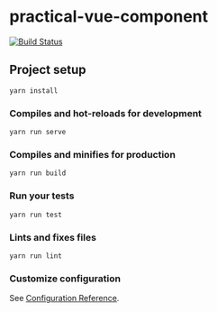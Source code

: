 # practical-vue-component

[![Build Status](https://travis-ci.org/curder/practical-vue-component-src.svg?branch=gh-pages)](https://travis-ci.org/curder/practical-vue-component-src)

## Project setup

```
yarn install
```

### Compiles and hot-reloads for development

```
yarn run serve
```

### Compiles and minifies for production

```
yarn run build
```

### Run your tests

```
yarn run test
```

### Lints and fixes files

```
yarn run lint
```

### Customize configuration

See [Configuration Reference](https://cli.vuejs.org/config/).

